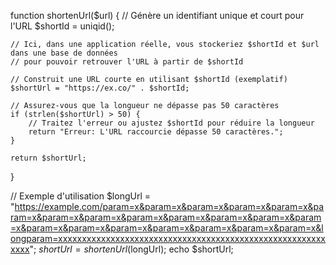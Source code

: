 function shortenUrl($url) {
    // Génère un identifiant unique et court pour l'URL
    $shortId = uniqid();

    // Ici, dans une application réelle, vous stockeriez $shortId et $url dans une base de données
    // pour pouvoir retrouver l'URL à partir de $shortId
    
    // Construit une URL courte en utilisant $shortId (exemplatif)
    $shortUrl = "https://ex.co/" . $shortId;
    
    // Assurez-vous que la longueur ne dépasse pas 50 caractères
    if (strlen($shortUrl) > 50) {
        // Traitez l'erreur ou ajustez $shortId pour réduire la longueur
        return "Erreur: L'URL raccourcie dépasse 50 caractères.";
    }
    
    return $shortUrl;
}

// Exemple d'utilisation
$longUrl = "https://example.com/param=x&param=x&param=x&param=x&param=x&param=x&param=x&param=x&param=x&param=x&param=x&param=x&param=x&param=x&param=x&param=x&param=x&param=x&param=x&param=x&longparam=xxxxxxxxxxxxxxxxxxxxxxxxxxxxxxxxxxxxxxxxxxxxxxxxxxxxxxxxxxxx";
$shortUrl = shortenUrl($longUrl);
echo $shortUrl;
